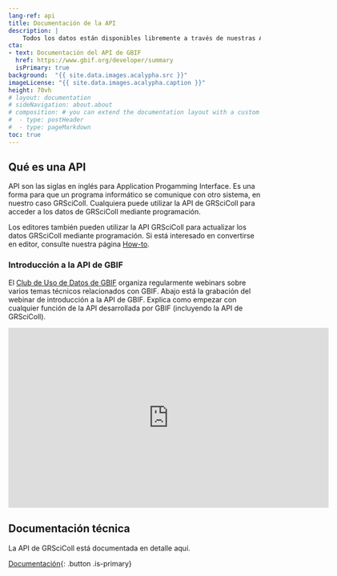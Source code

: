 ```yaml
---
lang-ref: api
title: Documentación de la API
description: |
    Todos los datos están disponibles libremente a través de nuestras API
cta: 
- text: Documentación del API de GBIF
  href: https://www.gbif.org/developer/summary
  isPrimary: true
background:  "{{ site.data.images.acalypha.src }}"
imageLicense: "{{ site.data.images.acalypha.caption }}"
height: 70vh
# layout: documentation
# sideNavigation: about.about
# composition: # you can extend the documentation layout with a custom composition
#  - type: postHeader
#  - type: pageMarkdown
toc: true
---
```


## Qué es una API

API son las siglas en inglés para Application Progamming Interface. Es una forma para que un programa informático se comunique con otro sistema, en nuestro caso GRSciColl. Cualquiera puede utilizar la API de GRSciColl para acceder a los datos de GRSciColl mediante programación.

Los editores también pueden utilizar la API GRSciColl para actualizar los datos GRSciColl mediante programación. Si está interesado en convertirse en editor, consulte nuestra página [How-to](/es/how-to#convertirse-en-editor).

### Introducción a la API de GBIF

El [Club de Uso de Datos de GBIF](https://www.gbif.org/data-use-club) organiza regularmente webinars sobre varios temas técnicos relacionados con GBIF. Abajo está la grabación del webinar de introducción a la API de GBIF. Explica como empezar con cualquier función de la API desarrollada por GBIF (incluyendo la API de GRSciColl).

<iframe title="vimeo-player" src="https://player.vimeo.com/video/797699677?h=e9fb58d307" width="640" height="360" frameborder="0" allowfullscreen></iframe>

## Documentación técnica

La API de GRSciColl está documentada en detalle aquí.

[Documentación](https://gbif.org/developer/registry#collections){: .button .is-primary}

